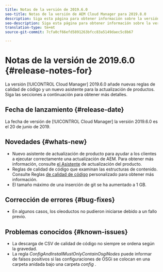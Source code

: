 ```yaml
---
title: Notas de la versión de 2019.6.0
seo-title: Notas de la versión de AEM Cloud Manager para 2019.8.0
description: Siga esta página para obtener información sobre la versión 2019.6.0 de Cloud Manager.
seo-description: Siga esta página para obtener información sobre la versión 2019.6.0 de AEM Cloud Manager.
translation-type: tm+mt
source-git-commit: 7cfa0cf66efd5891263bfcc83a5149daec5c8b67

---
```


# Notas de la versión de 2019.6.0 {#release-notes-for}

La versión [!UICONTROL Cloud Manager] 2019.6.0 añade nuevas reglas de calidad de código y un nuevo asistente para la actualización de productos. Siga las secciones a continuación para obtener más detalles.

## Fecha de lanzamiento {#release-date}

La fecha de versión de [!UICONTROL Cloud Manager] la versión 2019.6.0 es el 20 de junio de 2019.

## Novedades {#whats-new}

* Nuevo asistente de actualización de producto para ayudar a los clientes a ejecutar correctamente una actualización de AEM. Para obtener más información, consulte [el Asistente](overview-productupdate-wizard.md) de actualización del producto.
* Reglas de calidad de código que examinan las estructuras de contenido. Consulte Reglas [de calidad de código](custom-code-quality-rules.md) personalizado para obtener más información.
* El tamaño máximo de una inserción de git se ha aumentado a 1 GB.

## Corrección de errores {#bug-fixes}

* En algunos casos, los oleoductos no pudieron iniciarse debido a un fallo previo.

## Problemas conocidos {#known-issues}

* La descarga de CSV de calidad de código no siempre se ordena según la gravedad.
* La regla *ConfigAndInstallMustOnlyContainOsgiNodes* puede informar de falsos positivos si las configuraciones de OSGi se colocan en una carpeta anidada bajo una carpeta *config* .